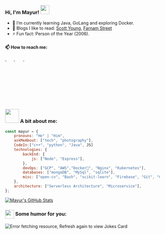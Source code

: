 ### Hi, I'm Mayur! <img src="https://github.com/sciencepal/sciencepal/blob/master/assets/Hi.gif" width="29px">
  - 🌱 I’m currently learning Java, GoLang and exploring Docker.
  - 📖 Blogs I like to read: [Scott Young](https://www.scotthyoung.com/blog/articles/), [Farnam Street](https://fs.blog/best-articles/)
  - ⚡ Fun fact: Person of the Year (2006).
  
  #### 📫 How to reach me:
  
  [<img src="https://upload.wikimedia.org/wikipedia/commons/8/83/Steam_icon_logo.svg" width="3.3%"/>](https://steamcommunity.com/id/Heroic_Ghost/)  &nbsp;
  [<img src="https://img.icons8.com/color/48/000000/twitter.png" width="3.5%"/>](https://twitter.com/Mayur_khomane_)  &nbsp;
  [<img src="https://img.icons8.com/color/48/000000/linkedin.png" width="3.5%"/>](https://www.linkedin.com/in/mayurkhomane/)  &nbsp;
<!--   <a href="mayurkhomane01@gmail.com"> <img src="https://img.icons8.com/fluent/48/000000/gmail.png" width="3.5%"/> 
  <a href="mkhoman1@binghamton.edu"> <img src="https://encrypted-tbn0.gstatic.com/images?q=tbn:ANd9GcTkFhpeCuJ1uE_RYW9oeqGnud8ElhVTg-0s4g&usqp=CAU" width="3.1%"/>
   -->
  
  
  ### <img src="https://github.com/TheDudeThatCode/TheDudeThatCode/blob/master/Assets/Developer.gif" width="45px"> A bit about me:
  
<!--   ```python
  import myprofile
  
  def mayurprofile():
    code: ["Javascript", "Python", "Java", "Swift", "PHP"],
           -->
```javascript
const mayur = {
    pronouns: "He" | "Him",
    askMeAbout: ["tech", "photography"],
    CodeIn:["c++", "python", "Java", JS]
    technologies: {
        backEnd: {
            js: ["Node", "Express"],
        },
        devOps: ["GCP", "AWS","Docker🐳", "Nginx", "Kubernetes"],
        databases: ["mongoDB", "MySql", "sqlite"],
        misc: ["open-cv", "Bash", "scikit-learn", "Firebase", "Git", "GraphQL"]
    },
    architecture: ["Serverless Architecture", "Microservice"],
};
```
<!--   #### 👨🏻‍💻 Languages and Tools <br />
  <code><img height="40" src="https://raw.githubusercontent.com/github/explore/80688e429a7d4ef2fca1e82350fe8e3517d3494d/topics/cpp/cpp.png"></code>
  <code><img height="40" src="https://raw.githubusercontent.com/github/explore/80688e429a7d4ef2fca1e82350fe8e3517d3494d/topics/python/python.png"></code>
  <code><img height="40" src="https://raw.githubusercontent.com/github/explore/80688e429a7d4ef2fca1e82350fe8e3517d3494d/topics/java/java.png"></code>
  <code><img height="40" src="https://raw.githubusercontent.com/github/explore/80688e429a7d4ef2fca1e82350fe8e3517d3494d/topics/bash/bash.png"></code>
  <code><img height="40" src="https://raw.githubusercontent.com/github/explore/80688e429a7d4ef2fca1e82350fe8e3517d3494d/topics/docker/docker.png"></code>
  <code><img height="40" src="https://raw.githubusercontent.com/github/explore/80688e429a7d4ef2fca1e82350fe8e3517d3494d/topics/git/git.png"></code>
  <code><img height="40" src="https://raw.githubusercontent.com/github/explore/80688e429a7d4ef2fca1e82350fe8e3517d3494d/topics/jupyter-notebook/jupyter-notebook.png"></code>
  <code><img height="40" src="https://raw.githubusercontent.com/github/explore/80688e429a7d4ef2fca1e82350fe8e3517d3494d/topics/linux/linux.png"></code>
  <code><img height="40" src="https://raw.githubusercontent.com/github/explore/80688e429a7d4ef2fca1e82350fe8e3517d3494d/topics/maven/maven.png"></code>
  <code><img height="40" src="https://raw.githubusercontent.com/github/explore/80688e429a7d4ef2fca1e82350fe8e3517d3494d/topics/mongodb/mongodb.png"></code>
  <code><img height="40" src="https://icons8.com/icon/zdI5E8moxhs-/graphql"></code>
  <code><img height="40" src="https://raw.githubusercontent.com/github/explore/80688e429a7d4ef2fca1e82350fe8e3517d3494d/topics/tensorflow/tensorflow.png"></code>
  <code><img height="40" src="https://raw.githubusercontent.com/github/explore/80688e429a7d4ef2fca1e82350fe8e3517d3494d/topics/scikit-learn/scikit-learn.png"></code>
   -->


<!-- <img height="180em" src="https://github-readme-stats.vercel.app/api?username=Mayur01&show_icons=true&hide_border=true&&count_private=true&include_all_commits=true" /> -->
<!-- <a href="https://github.com/Mayur01/Mayur01">
  <img align="center" src="https://github-readme-stats.vercel.app/api/top-langs/?username=Mayur01&hide=java,html,tex&title_color=ffffff&text_color=c9cacc&icon_color=2bbc8a&bg_color=1d1f21&langs_count=3" />
</a> -->
<a href="https://github.com/Mayur01/Mayur01">
  <img align="center" src="https://github-readme-stats.vercel.app/api?username=Mayur01&show_icons=true&line_height=27&count_private=true&title_color=ffffff&text_color=c9cacc&icon_color=2bbc8a&bg_color=1d1f21" alt="Mayur's GitHub Stats" />
</a>

  ### <img align ='center' src='https://media2.giphy.com/media/UQDSBzfyiBKvgFcSTw/giphy.gif?cid=ecf05e47p3cd513axbek3f56ti3jzizq8hincw20jauyyfyw&rid=giphy.gif' width ='29px'> Some humor for you:
<img src="https://readme-jokes.vercel.app/api" alt="Error fetching resource, Refresh again to view Jokes Card" />
<!--
**Mayur01/Mayur01** is a ✨ _special_ ✨ repository because its `README.md` (this file) appears on your GitHub profile.

Here are some ideas to get you started:

- 🔭 I’m currently working on ...
- 🌱 I’m currently learning ...
- 👯 I’m looking to collaborate on ...
- 🤔 I’m looking for help with ...
- 💬 Ask me about ...
- 📫 How to reach me: ...
- 😄 Pronouns: ...
- ⚡ Fun fact: ...
-->
